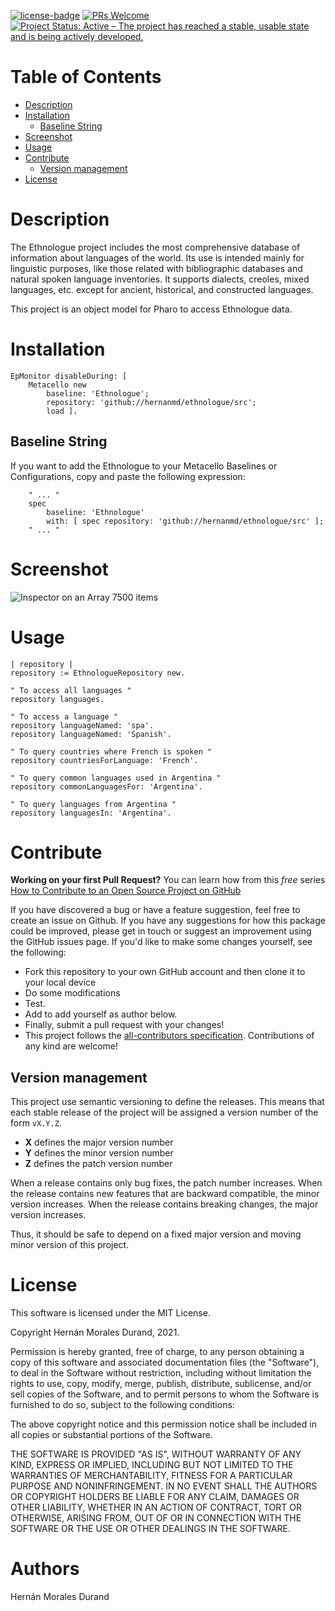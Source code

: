 [![license-badge](https://img.shields.io/badge/license-MIT-blue.svg)](https://img.shields.io/badge/license-MIT-blue.svg)
[![PRs Welcome](https://img.shields.io/badge/PRs-welcome-brightgreen.svg?style=flat-square)](http://makeapullrequest.com)
[![Project Status: Active – The project has reached a stable, usable state and is being actively developed.](http://www.repostatus.org/badges/latest/active.svg)](http://www.repostatus.org/#active)

# Table of Contents

- [Description](#description)
- [Installation](#installation)
  - [Baseline String](#baseline-string)
- [Screenshot](#screenshot)
- [Usage](#usage)
- [Contribute](#contribute)
  - [Version management](#version-management)
- [License](#license)


# Description

The Ethnologue project includes the most comprehensive database of information about languages of the world. Its use is intended mainly for linguistic purposes, like those related with bibliographic databases and natural spoken language inventories. It supports dialects, creoles, mixed languages, etc. except for ancient, historical, and constructed languages.

This project is an object model for Pharo to access Ethnologue data. 

# Installation

```smalltalk
EpMonitor disableDuring: [ 
	Metacello new	
		baseline: 'Ethnologue';	
		repository: 'github://hernanmd/ethnologue/src';	
		load ].
```

## Baseline String 

If you want to add the Ethnologue to your Metacello Baselines or Configurations, copy and paste the following expression:
```smalltalk
	" ... "
	spec
		baseline: 'Ethnologue' 
		with: [ spec repository: 'github://hernanmd/ethnologue/src' ];
	" ... "
```

# Screenshot

![Inspector on an Array  7500 items  ](https://user-images.githubusercontent.com/4825959/185259089-e2874235-5a96-4db3-bb39-4b5c895372cb.png)

# Usage

```smalltalk
| repository |
repository := EthnologueRepository new.

" To access all languages "
repository languages.

" To access a language "
repository languageNamed: 'spa'.
repository languageNamed: 'Spanish'.

" To query countries where French is spoken "
repository countriesForLanguage: 'French'.
 
" To query common languages used in Argentina "
repository commonLanguagesFor: 'Argentina'.
 
" To query languages from Argentina "
repository languagesIn: 'Argentina'.
```

# Contribute

**Working on your first Pull Request?** You can learn how from this *free* series [How to Contribute to an Open Source Project on GitHub](https://egghead.io/series/how-to-contribute-to-an-open-source-project-on-github)

If you have discovered a bug or have a feature suggestion, feel free to create an issue on Github.
If you have any suggestions for how this package could be improved, please get in touch or suggest an improvement using the GitHub issues page.
If you'd like to make some changes yourself, see the following:    

  - Fork this repository to your own GitHub account and then clone it to your local device
  - Do some modifications
  - Test.
  - Add <your GitHub username> to add yourself as author below.
  - Finally, submit a pull request with your changes!
  - This project follows the [all-contributors specification](https://github.com/kentcdodds/all-contributors). Contributions of any kind are welcome!

## Version management 

This project use semantic versioning to define the releases. This means that each stable release of the project will be assigned a version number of the form `vX.Y.Z`. 

- **X** defines the major version number
- **Y** defines the minor version number 
- **Z** defines the patch version number

When a release contains only bug fixes, the patch number increases. When the release contains new features that are backward compatible, the minor version increases. When the release contains breaking changes, the major version increases. 

Thus, it should be safe to depend on a fixed major version and moving minor version of this project.

# License
	
This software is licensed under the MIT License.

Copyright Hernán Morales Durand, 2021.

Permission is hereby granted, free of charge, to any person obtaining a copy of this software and associated documentation files (the "Software"), to deal in the Software without restriction, including without limitation the rights to use, copy, modify, merge, publish, distribute, sublicense, and/or sell copies of the Software, and to permit persons to whom the Software is furnished to do so, subject to the following conditions:

The above copyright notice and this permission notice shall be included in all copies or substantial portions of the Software.

THE SOFTWARE IS PROVIDED "AS IS", WITHOUT WARRANTY OF ANY KIND, EXPRESS OR IMPLIED, INCLUDING BUT NOT LIMITED TO THE WARRANTIES OF MERCHANTABILITY, FITNESS FOR A PARTICULAR PURPOSE AND NONINFRINGEMENT. IN NO EVENT SHALL THE AUTHORS OR COPYRIGHT HOLDERS BE LIABLE FOR ANY CLAIM, DAMAGES OR OTHER LIABILITY, WHETHER IN AN ACTION OF CONTRACT, TORT OR OTHERWISE, ARISING FROM, OUT OF OR IN CONNECTION WITH THE SOFTWARE OR THE USE OR OTHER DEALINGS IN THE SOFTWARE.

# Authors

Hernán Morales Durand
